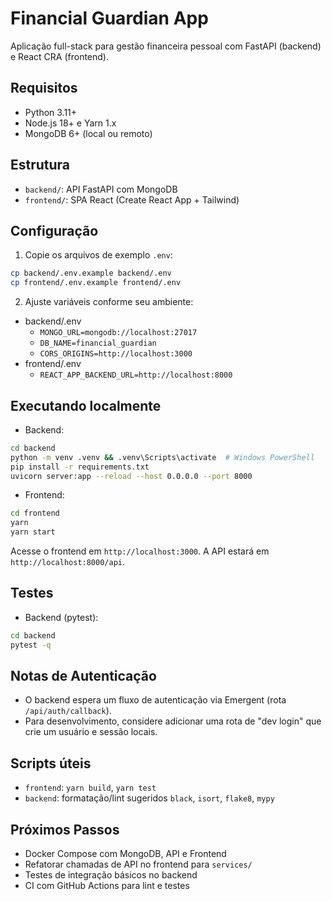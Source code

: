 # Financial Guardian App

Aplicação full-stack para gestão financeira pessoal com FastAPI (backend) e React CRA (frontend).

## Requisitos
- Python 3.11+
- Node.js 18+ e Yarn 1.x
- MongoDB 6+ (local ou remoto)

## Estrutura
- `backend/`: API FastAPI com MongoDB
- `frontend/`: SPA React (Create React App + Tailwind)

## Configuração
1) Copie os arquivos de exemplo `.env`:
```bash
cp backend/.env.example backend/.env
cp frontend/.env.example frontend/.env
```
2) Ajuste variáveis conforme seu ambiente:
- backend/.env
  - `MONGO_URL=mongodb://localhost:27017`
  - `DB_NAME=financial_guardian`
  - `CORS_ORIGINS=http://localhost:3000`
- frontend/.env
  - `REACT_APP_BACKEND_URL=http://localhost:8000`

## Executando localmente
- Backend:
```bash
cd backend
python -m venv .venv && .venv\Scripts\activate  # Windows PowerShell
pip install -r requirements.txt
uvicorn server:app --reload --host 0.0.0.0 --port 8000
```
- Frontend:
```bash
cd frontend
yarn
yarn start
```

Acesse o frontend em `http://localhost:3000`. A API estará em `http://localhost:8000/api`.

## Testes
- Backend (pytest):
```bash
cd backend
pytest -q
```

## Notas de Autenticação
- O backend espera um fluxo de autenticação via Emergent (rota `/api/auth/callback`).
- Para desenvolvimento, considere adicionar uma rota de "dev login" que crie um usuário e sessão locais.

## Scripts úteis
- `frontend`: `yarn build`, `yarn test`
- `backend`: formatação/lint sugeridos `black`, `isort`, `flake8`, `mypy`

## Próximos Passos
- Docker Compose com MongoDB, API e Frontend
- Refatorar chamadas de API no frontend para `services/`
- Testes de integração básicos no backend
- CI com GitHub Actions para lint e testes
